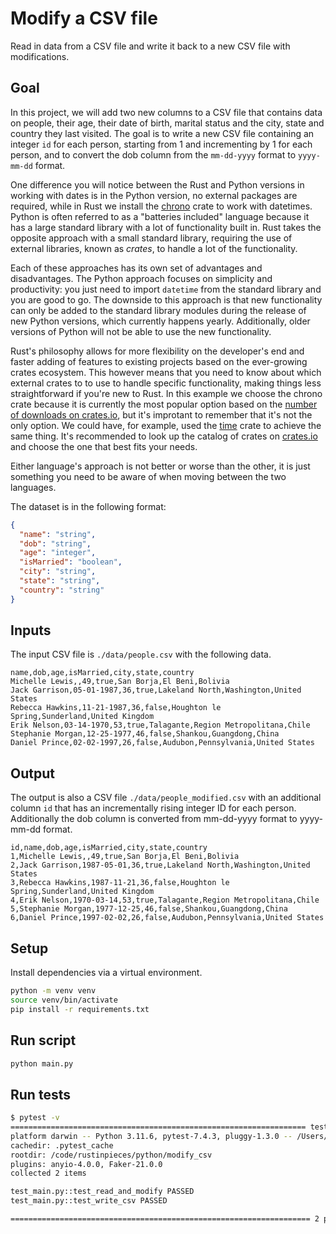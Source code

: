 # Modify a CSV file

Read in data from a CSV file and write it back to a new CSV file with modifications.

## Goal

In this project, we will add two new columns to a CSV file that contains data on people, their age,
their date of birth, marital status and the city, state and country they last visited. The goal is to
write a new CSV file containing an integer `id` for each person, starting from 1 and incrementing by 1
for each person, and to convert the dob column from the `mm-dd-yyyy` format to `yyyy-mm-dd` format.

One difference you will notice between the Rust and Python versions in working with dates is in the
Python version, no external packages are required, while in Rust we install the
[chrono](https://github.com/chronotope/chrono) crate to work with datetimes. Python is often referred to
as a "batteries included" language because it has a large standard library with a lot of functionality
built in. Rust takes the opposite approach with a small standard library, requiring the use of
external libraries, known as *crates*, to handle a lot of the functionality.

Each of these approaches has its own set of advantages and disadvantages. The Python approach focuses on
simplicity and productivity: you just need to import `datetime` from the standard library and you are
good to go. The downside to this approach is that new functionality can only be added to the standard library
modules during the release of new Python versions, which currently happens yearly. Additionally, older
versions of Python will not be able to use the new functionality.

Rust's philosophy allows for more flexibility on the developer's end and faster adding of features to existing
projects based on the ever-growing crates ecosystem. This however means that
you need to know about which external crates to to use to handle specific functionality, making things less straightforward
if you're new to Rust. In this example we choose the chrono crate because it is currently the most popular option based on
the [number of downloads on crates.io](https://crates.io/search?q=chrono), but it's improtant to remember that it's
not the only option. We could have, for example, used the [time](https://github.com/time-rs/time)
crate to achieve the same thing. It's recommended to look up the catalog of crates on [crates.io](https://crates.io/)
and choose the one that best fits your needs.

Either language's approach is not better or worse than the other, it is just something you need to be aware of when moving
between the two languages.

The dataset is in the following format:

```json
{
  "name": "string",
  "dob": "string",
  "age": "integer",
  "isMarried": "boolean",
  "city": "string",
  "state": "string",
  "country": "string"
}
```

## Inputs

The input CSV file is `./data/people.csv` with the following data.

```csv
name,dob,age,isMarried,city,state,country
Michelle Lewis,,49,true,San Borja,El Beni,Bolivia
Jack Garrison,05-01-1987,36,true,Lakeland North,Washington,United States
Rebecca Hawkins,11-21-1987,36,false,Houghton le Spring,Sunderland,United Kingdom
Erik Nelson,03-14-1970,53,true,Talagante,Region Metropolitana,Chile
Stephanie Morgan,12-25-1977,46,false,Shankou,Guangdong,China
Daniel Prince,02-02-1997,26,false,Audubon,Pennsylvania,United States
```

## Output

The output is also a CSV file `./data/people_modified.csv` with an additional column `id` that has an incrementally rising integer ID for each person.
Additionally the dob column is converted from mm-dd-yyyy format to yyyy-mm-dd format.

```csv
id,name,dob,age,isMarried,city,state,country
1,Michelle Lewis,,49,true,San Borja,El Beni,Bolivia
2,Jack Garrison,1987-05-01,36,true,Lakeland North,Washington,United States
3,Rebecca Hawkins,1987-11-21,36,false,Houghton le Spring,Sunderland,United Kingdom
4,Erik Nelson,1970-03-14,53,true,Talagante,Region Metropolitana,Chile
5,Stephanie Morgan,1977-12-25,46,false,Shankou,Guangdong,China
6,Daniel Prince,1997-02-02,26,false,Audubon,Pennsylvania,United States
```

## Setup

Install dependencies via a virtual environment.

```bash
python -m venv venv
source venv/bin/activate
pip install -r requirements.txt
```

## Run script

```bash
python main.py
```

## Run tests

```bash
$ pytest -v
================================================================== test session starts ===================================================================
platform darwin -- Python 3.11.6, pytest-7.4.3, pluggy-1.3.0 -- /Users/prrao/.pyenv/versions/3.11.6/bin/python3.11
cachedir: .pytest_cache
rootdir: /code/rustinpieces/python/modify_csv
plugins: anyio-4.0.0, Faker-21.0.0
collected 2 items

test_main.py::test_read_and_modify PASSED                                                                                                          [ 50%]
test_main.py::test_write_csv PASSED                                                                                                                [100%]

=================================================================== 2 passed in 0.02s ====================================================================
```
